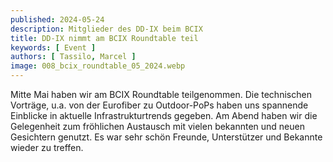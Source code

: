 ```yaml
---
published: 2024-05-24
description: Mitglieder des DD-IX beim BCIX
title: DD-IX nimmt am BCIX Roundtable teil
keywords: [ Event ]
authors: [ Tassilo, Marcel ]
image: 008_bcix_roundtable_05_2024.webp
---
```


Mitte Mai haben wir am BCIX Roundtable teilgenommen. Die technischen Vorträge, u.a. von der Eurofiber zu Outdoor-PoPs haben uns spannende Einblicke in aktuelle Infrastrukturtrends gegeben. Am Abend haben wir die Gelegenheit zum fröhlichen Austausch mit vielen bekannten und neuen Gesichtern genutzt. Es war sehr schön Freunde, Unterstützer und Bekannte wieder zu treffen.

